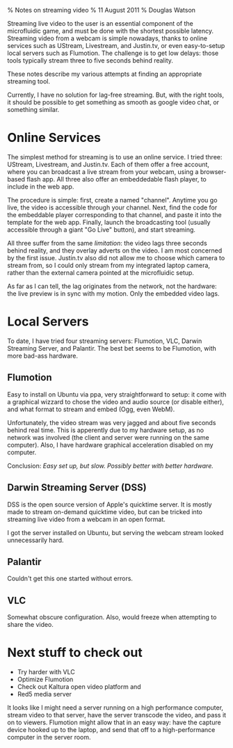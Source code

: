 % Notes on streaming video
% 11 August 2011
% Douglas Watson

Streaming live video to the user is an essential component of the microfluidic game, and must be done with the shortest possible latency. Streaming video from a webcam is simple nowadays, thanks to online services such as UStream, Livestream, and Justin.tv, or even easy-to-setup local servers such as Flumotion. The challenge is to get low delays: those tools typically stream three to five seconds behind reality.

These notes describe my various attempts at finding an appropriate streaming tool.

Currently, I have no solution for lag-free streaming. But, with the right tools, it should be possible to get something as smooth as google video chat, or something similar.

Online Services
===============

The simplest method for streaming is to use an online service. I tried three: UStream, Livestream, and Justin.tv. Each of them offer a free account, where you can broadcast a live stream from your webcam, using a browser-based flash app. All three also offer an embeddedable flash player, to include in the web app.

The procedure is simple: first, create a named "channel". Anytime you go live, the video is accessible through your channel. Next, find the code for the embeddable player corresponding to that channel, and paste it into the template for the web app. Finally, launch the broadcasting tool (usually accessible through a giant "Go Live" button), and start streaming.

All three suffer from the same *limitation*: the video lags three seconds behind reality, and they overlay adverts on the video. I am most concerned by the first issue. Justin.tv also did not allow me to choose which camera to stream from, so I could only stream from my integrated laptop camera, rather than the external camera pointed at the microfluidic setup.

As far as I can tell, the lag originates from the network, not the hardware: the live preview is in sync with my motion. Only the embedded video lags.


Local Servers
=============

To date, I have tried four streaming servers: Flumotion, VLC, Darwin Streaming Server, and Palantir. The best bet seems to be Flumotion, with more bad-ass hardware.

Flumotion
---------

Easy to install on Ubuntu via ppa, very straightforward to setup: it come with a graphical wizzard to chose the video and audio source (or disable either), and what format to stream and embed (Ogg, even WebM).

Unfortunately, the video stream was very jagged and about five seconds behind real time. This is apperently due to my hardware setup, as no network was involved (the client and server were running on the same computer). Also, I have hardware graphical acceleration disabled on my computer.

Conclusion: *Easy set up, but slow. Possibly better with better hardware.*

Darwin Streaming Server (DSS)
-----------------------------

DSS is the open source version of Apple's quicktime server. It is mostly made to stream on-demand quicktime video, but can be tricked into streaming live video from a webcam in an open format.

I got the server installed on Ubuntu, but serving the webcam stream looked unnecessarily hard.


Palantir
--------

Couldn't get this one started without errors.

VLC
---

Somewhat obscure configuration. Also, would freeze when attempting to share the video.


Next stuff to check out
=======================

- Try harder with VLC
- Optimize Flumotion
- Check out Kaltura open video platform and
- Red5 media server

It looks like I might need a server running on a high performance computer, stream video to that server, have the server transcode the video, and pass it on to viewers. Flumotion might allow that in an easy way: have the capture device hooked up to the laptop, and send that off to a high-performance computer in the server room.
